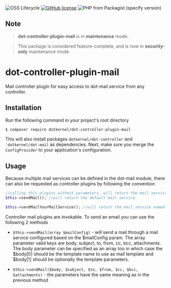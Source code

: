 

![OSS Lifecycle](https://img.shields.io/osslifecycle/dotkernel/dot-controller-plugin-mail)
[![GitHub license](https://img.shields.io/github/license/dotkernel/dot-controller-plugin-mail)](https://github.com/dotkernel/dot-controller-plugin-mail/blob/2.0.1/LICENSE.md)
![PHP from Packagist (specify version)](https://img.shields.io/packagist/php-v/dotkernel/dot-controller-plugin-mail/2.9.1)

## Note

> **dot-controller-plugin-mail**  is in **maintenance** mode.

> This package is considered feature-complete, and is now in **security-only** maintenance mode.

# dot-controller-plugin-mail

Mail controller plugin for easy access to dot-mail service from any controller.

## Installation

Run the  following command in your project's root directory
```bash
$ composer require dotkernel/dot-controller-plugin-mail
```

This will also install packages `dotkernel/dot-controller` and `'dotkernel/dot-mail` as dependencies.
Next, make sure you merge the `ConfigProvider` to your application's configuration.

## Usage

Because multiple mail services can be defined in the dot-mail module, there can also be requested as controller plugins by following the convention

```php
//calling this plugins without parameters, will return the mail service instead, otherwise will use parameters to send directly the e-mail
$this->sendMail(); //will return the default mail service

$this->sendMailYourMailService(); //will return the mail service named your_mail_service
```

Controller mail plugins are invokable. To send an email you can use the following 2 methods
 
 * `$this->sendMail(array $mailConfig)` - will send a mail through a mail service configured based on the $mailConfig param.
 The array parameter valid keys are body, subject, to, from, cc, bcc, attachments. The body parameter can be specified as an array too in which case the $body[0] should be the template name to use as mail template and $body[1] should be optionally the template parameters.
  
 * `$this->sendMail($body, $subject, $to, $from, $cc, $bcc, $attachments)` - the parameters have the same meaning as in the previous method
